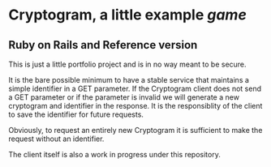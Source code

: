 # Cryptogram, a little example *game*

## Ruby on Rails and Reference version

This is just a little portfolio project and is in no way meant to be secure.

It is the bare possible minimum to have a stable service that maintains a simple identifier in a GET parameter. If the Cryptogram client does not send a GET parameter or if the parameter is invalid we will generate a new cryptogram and identifier in the response. It is the responsiblity of the client to save the identifier for future requests.

Obviously, to request an entirely new Cryptogram it is sufficient to make the request without an identifier.

The client itself is also a work in progress under this repository.
